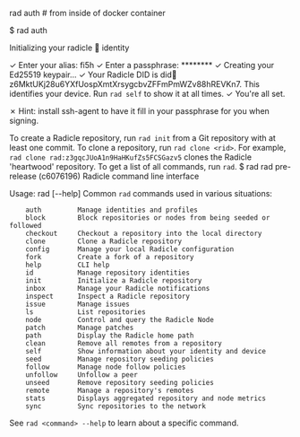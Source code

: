 rad auth # from inside of docker container

$ rad auth 

Initializing your radicle 👾 identity

✓ Enter your alias: fi5h
✓ Enter a passphrase: ********
✓ Creating your Ed25519 keypair...
✓ Your Radicle DID is did:key:z6MktUKj28u6YXfUospXmtXrsygcbvZFFmPmWZv88hREVKn7. This identifies your device. Run `rad self` to show it at all times.
✓ You're all set.

✗ Hint: install ssh-agent to have it fill in your passphrase for you when signing.

To create a Radicle repository, run `rad init` from a Git repository with at least one commit.
To clone a repository, run `rad clone <rid>`. For example, `rad clone rad:z3gqcJUoA1n9HaHKufZs5FCSGazv5` clones the Radicle 'heartwood' repository.
To get a list of all commands, run `rad`.
$ rad
rad pre-release (c6076196)
Radicle command line interface

Usage: rad <command> [--help]
Common `rad` commands used in various situations:

        auth         Manage identities and profiles
        block        Block repositories or nodes from being seeded or followed
        checkout     Checkout a repository into the local directory
        clone        Clone a Radicle repository
        config       Manage your local Radicle configuration
        fork         Create a fork of a repository
        help         CLI help
        id           Manage repository identities
        init         Initialize a Radicle repository
        inbox        Manage your Radicle notifications
        inspect      Inspect a Radicle repository
        issue        Manage issues
        ls           List repositories
        node         Control and query the Radicle Node
        patch        Manage patches
        path         Display the Radicle home path
        clean        Remove all remotes from a repository
        self         Show information about your identity and device
        seed         Manage repository seeding policies
        follow       Manage node follow policies
        unfollow     Unfollow a peer
        unseed       Remove repository seeding policies
        remote       Manage a repository's remotes
        stats        Displays aggregated repository and node metrics
        sync         Sync repositories to the network

See `rad <command> --help` to learn about a specific command.